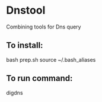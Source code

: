 # Dnstool

 Combining tools for Dns query

## To install:

 bash prep.sh
 source ~/.bash_aliases
## To run command:

 digdns
